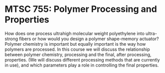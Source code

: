 # MTSC 755: Polymer Processing and Properties

How does one process ultrahigh molecular weight polyethylene into ultra-strong fibers or how would you design a polymer shape-memory actuator? Polymer chemistry is important but equally important is the way how polymers are processed. In this course we will discuss the relationship between polymer chemistry, processing and the final, after processing, properties. (We will discuss different processing methods that are currently in use), and which parameters play a role in controlling the final properties.